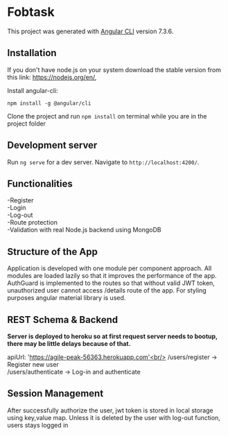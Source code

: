 # Fobtask

This project was generated with [Angular CLI](https://github.com/angular/angular-cli) version 7.3.6.

## Installation

If you don't have node.js on your system download the stable version from this link:
https://nodejs.org/en/,

Install angular-cli:

`npm install -g @angular/cli`

Clone the project and run `npm install` on terminal while you are in the project folder

## Development server

Run `ng serve` for a dev server. Navigate to `http://localhost:4200/`.

## Functionalities

-Register <br/>
-Login <br/>
-Log-out <br/>
-Route protection <br/>
-Validation with real Node.js backend using MongoDB

## Structure of the App

Application is developed with one module per component approach. All modules are loaded lazily so that it improves the performance of the app. AuthGuard is implemented to the routes so that without valid JWT token, unauthorized user cannot access /details route of the app. For styling purposes angular material library is used.

## REST Schema & Backend
  
  <b>Server is deployed to heroku so at first request server needs to bootup, there may be little delays because of that. </b><br/>
  
  apiUrl: 'https://agile-peak-56363.herokuapp.com'<br/>
  /users/register -> Register new user <br/>
  /users/authenticate -> Log-in and authenticate<br/>
  
## Session Management

After successfully authorize the user, jwt token is stored in local storage using key,value map. Unless it is deleted by the user with log-out function, users stays logged in


  


